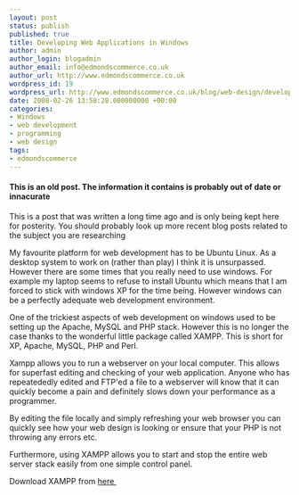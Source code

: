 ```yaml
---
layout: post
status: publish
published: true
title: Developing Web Applications in Windows
author: admin
author_login: blogadmin
author_email: info@edmondscommerce.co.uk
author_url: http://www.edmondscommerce.co.uk
wordpress_id: 19
wordpress_url: http://www.edmondscommerce.co.uk/blog/web-design/developing-web-applications-in-windows/
date: 2008-02-26 13:58:28.000000000 +00:00
categories:
- Windows
- web development
- programming
- web design
tags:
- edmondscommerce
---
```

<div class="oldpost"><h4>This is an old post. The information it contains is probably out of date or innacurate</h4>
<p>
This is a post that was written a long time ago and is only being kept here for posterity.
You should probably look up more recent blog posts related to the subject you are researching
</p>
</div>
My favourite platform for web development has to be Ubuntu Linux. As a desktop system to work on (rather than play) I think it is unsurpassed. However there are some times that you really need to use windows. For example my laptop seems to refuse to install Ubuntu which means that I am forced to stick with windows XP for the time being. However windows can be a perfectly adequate web development environment.

One of the trickiest aspects of web development on windows used to be setting up the Apache, MySQL and PHP stack. However this is no longer the case thanks to the wonderful little package called XAMPP. This is short for XP, Apache, MySQL, PHP and Perl.

Xampp allows you to run a webserver on your local computer. This allows for superfast editing and checking of your web application. Anyone who has repeatededly edited and FTP'ed a file to a webserver will know that it can quickly become a pain and definitely slows down your performance as a programmer.

By editing the file locally and simply refreshing your web browser you can quickly see how your web design is looking or ensure that your PHP is not throwing any errors etc.

Furthermore, using XAMPP allows you to start and stop the entire web server stack easily from one simple control panel.

Download XAMPP from <a href="http://www.apachefriends.org/en/xampp-windows.html" target="_blank">here </a>
